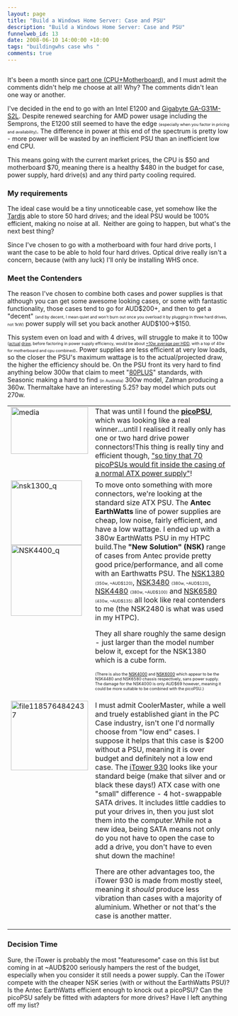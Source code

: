 ```yaml
--- 
layout: page
title: "Build a Windows Home Server: Case and PSU"
description: "Build a Windows Home Server: Case and PSU"
funnelweb_id: 13
date: 2008-06-10 14:00:00 +10:00
tags: "buildingwhs case whs "
comments: true
---
```

<img src="http://images.theleagueofpaul.com/postimages//windows-home-server-logo.png" alt=""></p>
<p>It's been a month since <a href="/build-a-whs-part1.html">part one (CPU+Motherboard),</a> and I must admit the comments didn't help me choose at all! Why? The comments didn't lean one way or another.</p>
<p>I've decided in the end to go with an Intel E1200 and <a href="http://tw.giga-byte.com/Products/Motherboard/Products_Overview.aspx?ClassValue=Motherboard&amp;ProductID=2693&amp;ProductName=GA-G31M-S2L">Gigabyte GA-G31M-S2L</a>. Despite renewed searching for AMD power usage including the Semprons, the E1200 still seemed to have the edge <span style="font-size: xx-small;">(especially when you factor in pricing and availability)</span>. The difference in power at this end of the spectrum is pretty low - more power will be wasted by an inefficient PSU than an inefficient low end CPU.</p>
<p>This means going with the current market prices, the CPU is $50 and motherboard $70, meaning there is a healthy $480 in the budget for case, power supply, hard drive(s) and any third party cooling required.</p>
<h3>My requirements</h3>

<p>The ideal case would be a tiny unnoticeable case, yet somehow like the <a href="http://en.wikipedia.org/wiki/Tardis">Tardis</a> able to store 50 hard drives; and the ideal PSU would be 100% efficient, making no noise at all.&nbsp; Neither are going to happen, but what's the next best thing?</p>
<p>Since I've chosen to go with a motherboard with four hard drive ports, I want the case to be able to hold four hard drives. Optical drive really isn't a concern, because (with any luck) I'll only be installing WHS once.</p>
<h3>Meet the Contenders</h3>
<p>The reason I've chosen to combine both cases and power supplies is that although you can get some awesome looking cases, or some with fantastic functionality, those cases tend to go for AUD$200+, and then to get a "decent" <span style="font-size: xx-small;">(and by decent, I mean quiet and won't burn out once you overload it by plugging in three hard drives, not 1kW)</span> power supply will set you back another AUD$100-&gt;$150.</p>

<p>This system even on load and with 4 drives, will struggle to make it to 100w <span style="font-size: xx-small;">(<span style="text-decoration: underline;">actual</span> <span style="text-decoration: underline;">draw</span>, before factoring in power supply efficiency, would be about </span><a href="http://www.digit-life.com/articles2/storage/hddpower.html"><span style="font-size: xx-small;">~10w average per HDD</span></a><span style="font-size: xx-small;">, with a top of 40w for motherboard and cpu combined)</span>. Power supplies are less efficient at very low loads, so the closer the PSU's maximum wattage is to the actual/projected draw, the higher the efficiency should be. On the PSU front its very hard to find anything below 300w that claim to meet "<a href="http://www.80plus.org/">80PLUS</a>" standards, with Seasonic making a hard to find <span style="font-size: xx-small;">(in Australia)</span> 300w model, Zalman producing a 360w. Thermaltake have an interesting 5.25? bay model which puts out 270w.</p>
<table border="0" cellpadding="5" cellspacing="5" width="706">
<tbody>

<tr>
<td valign="top" width="170"><a href="http://images.theleagueofpaul.com/postimages//media.jpg"><img style="border-width: 0px;" src="http://images.theleagueofpaul.com/postimages//media-thumb.jpg" alt="media" border="0" height="106" width="174"></a></td>
<td valign="top" width="512">That was until I found the <a href="http://www.mini-box.com/"><strong>picoPSU</strong></a>, which was looking like a real winner...until I realised it really only has one or two hard drive power connectors!This thing is really tiny and efficient though, <a href="http://www.silentpcreview.com/article601-page1.html">"so tiny that 70 picoPSUs would fit inside the casing of a normal ATX power supply"</a>!</td>
</tr>
<tr>
<td valign="top" width="170"><a href="http://images.theleagueofpaul.com/postimages//nsk1300-q.jpg"><img style="border-width: 0px;" src="http://images.theleagueofpaul.com/postimages//nsk1300-q-thumb.jpg" alt="nsk1300_q" border="0" height="146" width="160"> </a><a href="http://images.theleagueofpaul.com/postimages//nsk1300-q.jpg"><img style="border-width: 0px;" src="http://images.theleagueofpaul.com/postimages//nsk4400-q-thumb.jpg" alt="NSK4400_q" border="0" height="160" width="160"></a></td>
<td valign="top" width="512">To move onto something with more connectors, we're looking at the standard size ATX PSU. The <strong>Antec EarthWatts</strong> line of power supplies are cheap, low noise, fairly efficient, and have a low wattage. I ended up with a 380w EarthWatts PSU in my HTPC build.The <strong>"New Solution" (NSK)</strong> range of cases from Antec provide pretty good price/performance, and all come with an Earthwatts PSU. The <a href="http://www.antec.com/us/productDetails.php?ProdID=91380">NSK1380</a> <span style="font-size: xx-small;">(350w, ~AUD$120)</span>, <a href="http://www.antec.com/us/productDetails.php?ProdID=93480">NSK3480</a> <span style="font-size: xx-small;">(380w, ~AUD$120)</span>, <a href="http://www.antec.com/us/productDetails.php?ProdID=94482">NSK4480</a> <span style="font-size: xx-small;">(380w, ~AUD$100)</span> and <a href="http://www.antec.com/us/productDetails.php?ProdID=96580">NSK6580</a> <span style="font-size: xx-small;">(430w, ~AUD$135)</span> all look like real contenders to me (the NSK2480 is what was used in my HTPC).

<p>They all share roughly the same design - just larger than the model number below it, except for the NSK1380 which is a cube form.</p>
<p><span style="font-size: xx-small;">(There is also the <a href="http://www.antec.com/ec/productDetails.php?ProdID=00400"><span style="color: rgb(0, 0, 0);">NSK4000</span></a> and <a href="http://www.antec.com/ec/productDetails.php?ProdID=00600"><span style="color: rgb(0, 0, 0);">NSK6000</span></a> which appear to be the NSK4480 and NSK6580 chassis respectively, sans power supply. The damage for the NSK4000 is only AUD$69 however, meaning it could be more suitable to be combined with the picoPSU.)</span></p></td>
</tr>
<tr>
<td valign="top" width="170"><a href="http://images.theleagueofpaul.com/postimages//file1185764842437.jpg"><img style="border-width: 0px;" src="http://images.theleagueofpaul.com/postimages//file1185764842437-thumb.jpg" alt="file1185764842437" border="0" height="157" width="174"></a></td>
<td valign="top" width="512">I must admit CoolerMaster, while a well and truely established giant in the PC Case industry, isn't one I'd normally choose from "low end" cases. I suppose it helps that this case is $200 without a PSU, meaning it is over budget and definitely not a low end case. The <a href="http://www.coolermaster.com/products/product.php?language=en&amp;act=detail&amp;tbcate=17&amp;id=6">iTower 930</a> looks like your standard beige (make that silver and or black these days!) ATX case with one "small" difference - 4 hot-swappable SATA drives. It includes little caddies to put your drives in, then you just slot them into the computer.While not a new idea, being SATA means not only do you not have to open the case to add a drive, you don't have to even shut down the machine!

<p>There are other advantages too, the iTower 930 is made from mostly steel, meaning it <em>should</em> produce less vibration than cases with a majority of aluminium. Whether or not that's the case is another matter.</p></td>
</tr>
</tbody>
</table>
<h3>Decision Time</h3>
<p>Sure, the iTower is probably the most "featuresome" case on this list but coming in at ~AUD$200 seriously hampers the rest of the budget, especially when you consider it still needs a power supply. Can the iTower compete with the cheaper NSK series (with or without the EarthWatts PSU)? Is the Antec EarthWatts efficient enough to knock out a picoPSU? Can the picoPSU safely be fitted with adapters for more drives? Have I left anything off my list?</p>
